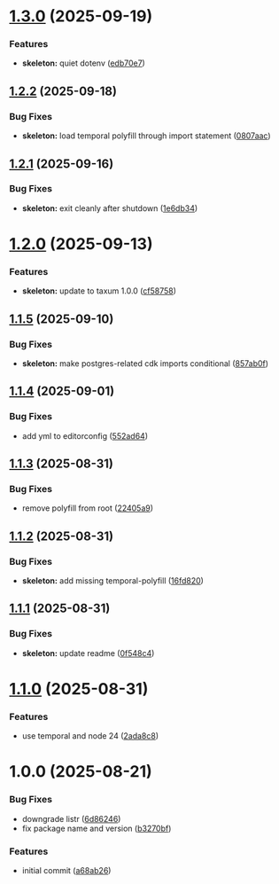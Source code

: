 # [1.3.0](https://github.com/soliantconsulting/create-taxum-api/compare/v1.2.2...v1.3.0) (2025-09-19)


### Features

* **skeleton:** quiet dotenv ([edb70e7](https://github.com/soliantconsulting/create-taxum-api/commit/edb70e7648e25918512a63f50c97ae2bea3950ba))

## [1.2.2](https://github.com/soliantconsulting/create-taxum-api/compare/v1.2.1...v1.2.2) (2025-09-18)


### Bug Fixes

* **skeleton:** load temporal polyfill through import statement ([0807aac](https://github.com/soliantconsulting/create-taxum-api/commit/0807aac9d1b2f2490c5963a30e06796bb45f818f))

## [1.2.1](https://github.com/soliantconsulting/create-taxum-api/compare/v1.2.0...v1.2.1) (2025-09-16)


### Bug Fixes

* **skeleton:** exit cleanly after shutdown ([1e6db34](https://github.com/soliantconsulting/create-taxum-api/commit/1e6db34291b2c6f05d65467af6e62b53d3a0abd8))

# [1.2.0](https://github.com/soliantconsulting/create-taxum-api/compare/v1.1.5...v1.2.0) (2025-09-13)


### Features

* **skeleton:** update to taxum 1.0.0 ([cf58758](https://github.com/soliantconsulting/create-taxum-api/commit/cf58758a4fd97ee22bd2fb25b27f21a23e4077f4))

## [1.1.5](https://github.com/soliantconsulting/create-taxum-api/compare/v1.1.4...v1.1.5) (2025-09-10)


### Bug Fixes

* **skeleton:** make postgres-related cdk imports conditional ([857ab0f](https://github.com/soliantconsulting/create-taxum-api/commit/857ab0fed8871dbd074e342be6b764059bf29688))

## [1.1.4](https://github.com/soliantconsulting/create-taxum-api/compare/v1.1.3...v1.1.4) (2025-09-01)


### Bug Fixes

* add yml to editorconfig ([552ad64](https://github.com/soliantconsulting/create-taxum-api/commit/552ad640328defaeb3ad5f7762925daf4011c701))

## [1.1.3](https://github.com/soliantconsulting/create-taxum-api/compare/v1.1.2...v1.1.3) (2025-08-31)


### Bug Fixes

* remove polyfill from root ([22405a9](https://github.com/soliantconsulting/create-taxum-api/commit/22405a92897941fad63bb42b006cab0df2b22f2b))

## [1.1.2](https://github.com/soliantconsulting/create-taxum-api/compare/v1.1.1...v1.1.2) (2025-08-31)


### Bug Fixes

* **skeleton:** add missing temporal-polyfill ([16fd820](https://github.com/soliantconsulting/create-taxum-api/commit/16fd820162ca80e6fd1f60ab8ac190a38a462afe))

## [1.1.1](https://github.com/soliantconsulting/create-taxum-api/compare/v1.1.0...v1.1.1) (2025-08-31)


### Bug Fixes

* **skeleton:** update readme ([0f548c4](https://github.com/soliantconsulting/create-taxum-api/commit/0f548c4349695ded279797164e0d1442feafab41))

# [1.1.0](https://github.com/soliantconsulting/create-taxum-api/compare/v1.0.0...v1.1.0) (2025-08-31)


### Features

* use temporal and node 24 ([2ada8c8](https://github.com/soliantconsulting/create-taxum-api/commit/2ada8c8f10716259e304a260c748907f3e7a54e3))

# 1.0.0 (2025-08-21)


### Bug Fixes

* downgrade listr ([6d86246](https://github.com/soliantconsulting/create-taxum-api/commit/6d862460bf905b46332d5824ca9475b43f2de10d))
* fix package name and version ([b3270bf](https://github.com/soliantconsulting/create-taxum-api/commit/b3270bf9851cc37a55efe41044a5ad2c633cce81))


### Features

* initial commit ([a68ab26](https://github.com/soliantconsulting/create-taxum-api/commit/a68ab2671cc06346be35a872f8149afc4ded2a31))
